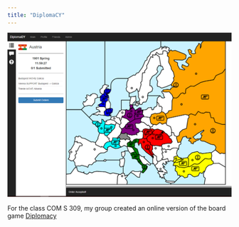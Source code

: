 ```yaml
---
title: "DiplomaCY"
---
```


![DiplomaCy Screenshot](/projects/DiplomaCy.png)

For the class COM S 309, my group created an online version of the board game [Diplomacy](https://en.wikipedia.org/wiki/Diplomacy_(game))
